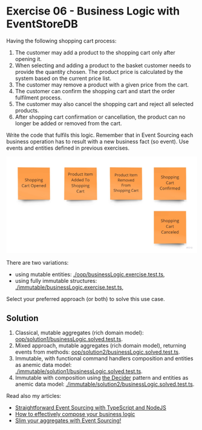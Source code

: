 # Exercise 06 - Business Logic with EventStoreDB

Having the following shopping cart process:

1. The customer may add a product to the shopping cart only after opening it.
2. When selecting and adding a product to the basket customer needs to provide the quantity chosen. The product price is calculated by the system based on the current price list.
3. The customer may remove a product with a given price from the cart.
4. The customer can confirm the shopping cart and start the order fulfilment process.
5. The customer may also cancel the shopping cart and reject all selected products.
6. After shopping cart confirmation or cancellation, the product can no longer be added or removed from the cart.

Write the code that fulfils this logic. Remember that in Event Sourcing each business operation has to result with a new business fact (so event). Use events and entities defined in previous exercises.

![events](./assets/events.jpg)

There are two variations:

- using mutable entities: [./oop/businessLogic.exercise.test.ts](./oop/businessLogic.exercise.test.ts),
- using fully immutable structures: [./immutable/businessLogic.exercise.test.ts](./immutable/businessLogic.exercise.test.ts),

Select your preferred approach (or both) to solve this use case.

## Solution

1. Classical, mutable aggregates (rich domain model): [oop/solution1/businessLogic.solved.test.ts](./oop/solution1/businessLogic.solved.test.ts).
2. Mixed approach, mutable aggregates (rich domain model), returning events from methods: [oop/solution2/businessLogic.solved.test.ts](./oop/solution2/businessLogic.solved.test.ts).
3. Immutable, with functional command handlers composition and entities as anemic data model: [./immutable/solution1/businessLogic.solved.test.ts](./immutable/solution1/businessLogic.solved.test.ts).
4. Immutable with composition using [the Decider](https://thinkbeforecoding.com/post/2021/12/17/functional-event-sourcing-decider) pattern and entities as anemic data model: [./immutable/solution2/businessLogic.solved.test.ts](./immutable/solution2/businessLogic.solved.test.ts).

Read also my articles:

- [Straightforward Event Sourcing with TypeScript and NodeJS](https://event-driven.io/en/type_script_node_Js_event_sourcing/?utm_source=eventsourcing_nodejs?utm_campaign=workshop)
- [How to effectively compose your business logic](https://event-driven.io/en/how_to_effectively_compose_your_business_logic//?utm_source=eventsourcing_nodejs?utm_campaign=workshop)
- [Slim your aggregates with Event Sourcing!](https://event-driven.io/en/slim_your_entities_with_event_sourcing/?utm_source=eventsourcing_nodejs?utm_campaign=workshop)
